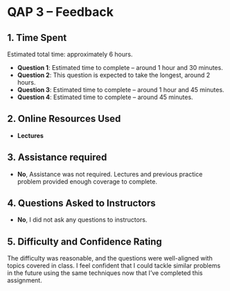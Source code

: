# QAP 3 – Feedback

## 1. Time Spent

Estimated total time: approximately 6 hours.

- **Question 1**: Estimated time to complete – around 1 hour and 30 minutes.
- **Question 2**: This question is expected to take the longest, around 2 hours.
- **Question 3**: Estimated time to complete – around 1 hour and 45 minutes.
- **Question 4**: Estimated time to complete – around 45 minutes.

## 2. Online Resources Used

- **Lectures**

## 3. Assistance required

- **No**, Assistance was not required. Lectures and previous practice problem provided enough coverage to complete.

## 4. Questions Asked to Instructors

- **No**, I did not ask any questions to instructors.

## 5. Difficulty and Confidence Rating

The difficulty was reasonable, and the questions were well-aligned with topics covered in class. I feel confident that I could tackle similar problems in the future using the same techniques now that I’ve completed this assignment.
